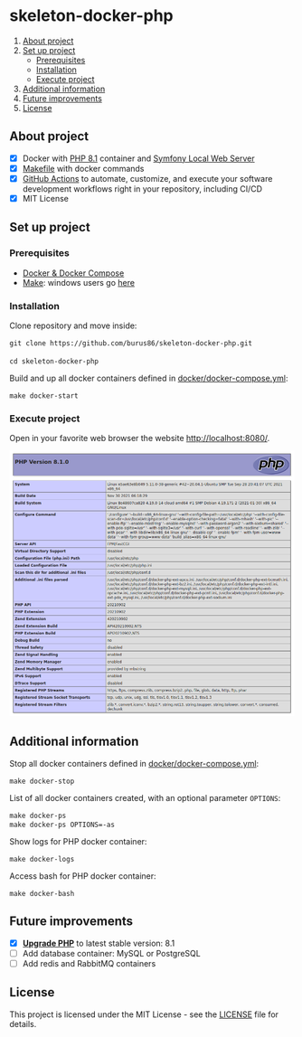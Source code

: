# skeleton-docker-php

1. [About project](#about-project)
1. [Set up project](#set-up-project)
    * [Prerequisites](#prerequisites)
    * [Installation](#installation)
    * [Execute project](#execute-project)
1. [Additional information](#additional-information)
1. [Future improvements](#future-improvements)
1. [License](#license)

## About project
- [x] Docker with [PHP 8.1](https://www.php.net/supported-versions.php) container and [Symfony Local Web Server](https://symfony.com/doc/current/setup/symfony_server.html)
- [x] [Makefile](https://www.gnu.org/software/make/manual/make.html#Introduction) with docker commands
- [x] [GitHub Actions](https://github.com/features/actions) to automate, customize, and execute your software development workflows right in your repository, including CI/CD
- [x] MIT License

## Set up project

### Prerequisites
- [Docker & Docker Compose](https://docs.docker.com/compose/install/)
- [Make](https://www.gnu.org/software/make/): windows users go [here](http://gnuwin32.sourceforge.net/packages/make.htm)

### Installation

Clone repository and move inside:

    git clone https://github.com/burus86/skeleton-docker-php.git

    cd skeleton-docker-php

Build and up all docker containers defined in [docker/docker-compose.yml](docker/docker-compose.yml):

    make docker-start

### Execute project

Open in your favorite web browser the website [http://localhost:8080/](http://localhost:8080/).

![Captura](public/images/phpinfo.png)

## Additional information

Stop all docker containers defined in [docker/docker-compose.yml](docker/docker-compose.yml):

    make docker-stop

List of all docker containers created, with an optional parameter `OPTIONS`:

    make docker-ps
    make docker-ps OPTIONS=-as

Show logs for PHP docker container:

    make docker-logs

Access bash for PHP docker container:

    make docker-bash

## Future improvements

- [x] **[Upgrade PHP](https://www.php.net/supported-versions.php)** to latest stable version: 8.1
- [ ] Add database container: MySQL or PostgreSQL
- [ ] Add redis and RabbitMQ containers

## License
This project is licensed under the MIT License - see the [LICENSE](LICENSE) file for details.
